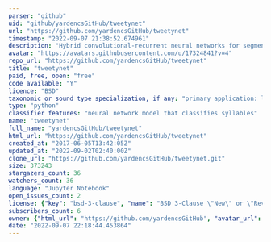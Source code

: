 ```yaml
---
parser: "github"
uid: "github/yardencsGitHub/tweetynet"
url: "https://github.com/yardencsGitHub/tweetynet"
timestamp: "2022-09-07 21:38:52.674961"
description: "Hybrid convolutional-recurrent neural networks for segmentation of birdsong and classification of elements"
avatar: "https://avatars.githubusercontent.com/u/17324841?v=4"
repo_url: "https://github.com/yardencsGitHub/tweetynet"
title: "tweetynet"
paid, free, open: "free"
code available: "Y"
licence: "BSD"
taxonomic or sound type specialization, if any: "primary application: lab animal vocalizations"
type: "python"
classifier features: "neural network model that classifies syllables"
name: "tweetynet"
full_name: "yardencsGitHub/tweetynet"
html_url: "https://github.com/yardencsGitHub/tweetynet"
created_at: "2017-06-05T13:42:05Z"
updated_at: "2022-09-02T02:40:00Z"
clone_url: "https://github.com/yardencsGitHub/tweetynet.git"
size: 373243
stargazers_count: 36
watchers_count: 36
language: "Jupyter Notebook"
open_issues_count: 2
license: {"key": "bsd-3-clause", "name": "BSD 3-Clause \"New\" or \"Revised\" License", "spdx_id": "BSD-3-Clause", "url": "https://api.github.com/licenses/bsd-3-clause", "node_id": "MDc6TGljZW5zZTU="}
subscribers_count: 6
owner: {"html_url": "https://github.com/yardencsGitHub", "avatar_url": "https://avatars.githubusercontent.com/u/17324841?v=4", "login": "yardencsGitHub", "type": "User"}
date: "2022-09-07 22:18:44.453864"
---
```

